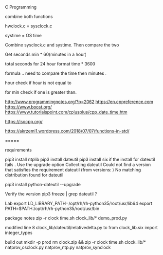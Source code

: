 C Programming



combine both functions 

hwclock.c = sysclock.c

systime = OS time 

Combine sysclock.c and systime. Then compare the two


Get seconds
min * 60(minutes in a hour)


total seconds for 24 hour format 
time * 3600




formula .. need to compare the time then minutes . 


hour check if hour is not equal to 

for min 
check if one is greater than. 

http://www.programmingnotes.org/?p=2062
https://en.cppreference.com
https://www.boost.org/
https://www.tutorialspoint.com/cplusplus/cpp_date_time.htm

https://isocpp.org/

https://akrzemi1.wordpress.com/2018/07/07/functions-in-std/



=====

requirements 

pip3 install ntplib
pip3 install dateutil
pip3 install six 
if the install for dateutil fails . Use the upgrade option 
Collecting dateutil
Could not find a version that satisfies the requirement dateutil (from versions: )
No matching distribution found for dateutil

pip3 install python-dateutil --upgrade

Verify the version 
pip3 freeze | grep dateutil ?




Lab
export LD_LIBRARY_PATH=/opt/rh/rh-python35/root/usr/lib64
export PATH=$PATH:/opt/rh/rh-python35/root/usr/bin



package notes 
zip -r clock time.sh clock_lib/* demo_prod.py

modified line 8 clock_lib/dateutil/relativedelta.py
to from clock_lib.six import integer_types

build out 
mkdir -p prod
rm clock.zip && zip -r clock time.sh clock_lib/* natprov_osclock.py natprov_ntp.py  natprov_synclock
